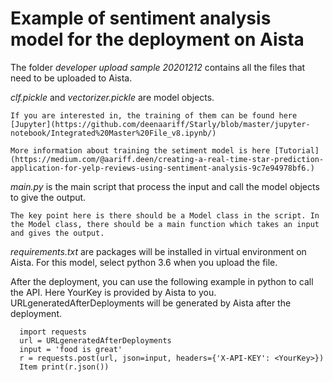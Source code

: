 # Example of sentiment analysis model for the deployment on Aista

The folder *developer upload sample 20201212* contains all the files that need to be uploaded to Aista.

  *clf.pickle* and *vectorizer.pickle* are model objects. 
  
	If you are interested in, the training of them can be found here [Jupyter](https://github.com/deenaariff/Starly/blob/master/jupyter-notebook/Integrated%20Master%20File_v8.ipynb/)
		
	More information about training the setiment model is here [Tutorial](https://medium.com/@aariff.deen/creating-a-real-time-star-prediction-application-for-yelp-reviews-using-sentiment-analysis-9c7e94978bf6.)
    
  *main.py* is the main script that process the input and call the model objects to give the output.
  
    The key point here is there should be a Model class in the script. In the Model class, there should be a main function which takes an input and gives the output.
    
  *requirements.txt* are packages will be installed in virtual environment on Aista. For this model, select python 3.6 when you upload the file.
  
  
After the deployment, you can use the following example in python to call the API. Here YourKey is provided by Aista to you. URLgeneratedAfterDeployments will be generated by Aista after the deployment.

```
  import requests 
  url = URLgeneratedAfterDeployments
  input = 'food is great'
  r = requests.post(url, json=input, headers={'X-API-KEY': <YourKey>})
  Item print(r.json())
```
